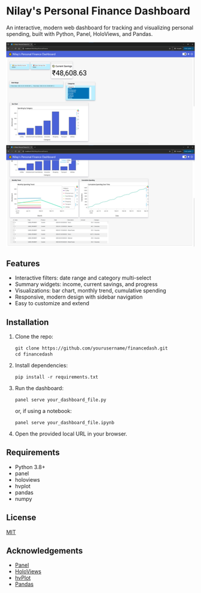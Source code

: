 # Nilay's Personal Finance Dashboard

An interactive, modern web dashboard for tracking and visualizing personal spending, built with Python, Panel, HoloViews, and Pandas.

![Dashboard Screenshot](Finance1.png)
![Dashboard Screenshot](Fincance2.png)
## Features

- Interactive filters: date range and category multi-select
- Summary widgets: income, current savings, and progress
- Visualizations: bar chart, monthly trend, cumulative spending
- Responsive, modern design with sidebar navigation
- Easy to customize and extend

## Installation

1. Clone the repo:
   ```
   git clone https://github.com/yourusername/financedash.git
   cd financedash
   ```

2. Install dependencies:
   ```
   pip install -r requirements.txt
   ```

3. Run the dashboard:
   ```
   panel serve your_dashboard_file.py
   ```
   or, if using a notebook:
   ```
   panel serve your_dashboard_file.ipynb
   ```

4. Open the provided local URL in your browser.

## Requirements

- Python 3.8+
- panel
- holoviews
- hvplot
- pandas
- numpy

## License

[MIT](LICENSE)

## Acknowledgements

- [Panel](https://panel.holoviz.org/)
- [HoloViews](https://holoviews.org/)
- [hvPlot](https://hvplot.holoviz.org/)
- [Pandas](https://pandas.pydata.org/)
